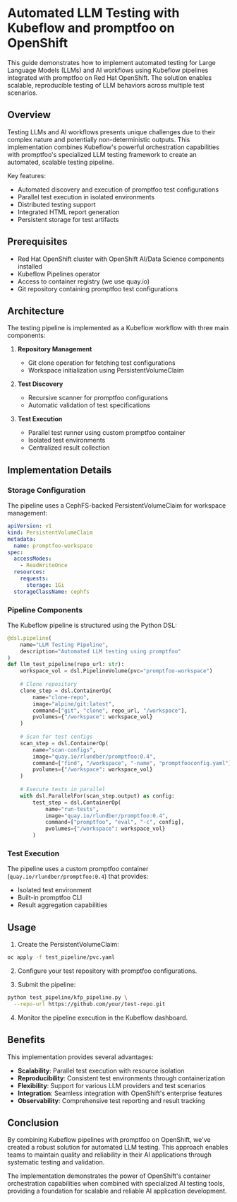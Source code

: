 # Automated LLM Testing with Kubeflow and promptfoo on OpenShift

This guide demonstrates how to implement automated testing for Large Language Models (LLMs) and AI workflows using Kubeflow pipelines integrated with promptfoo on Red Hat OpenShift. The solution enables scalable, reproducible testing of LLM behaviors across multiple test scenarios.

## Overview

Testing LLMs and AI workflows presents unique challenges due to their complex nature and potentially non-deterministic outputs. This implementation combines Kubeflow's powerful orchestration capabilities with promptfoo's specialized LLM testing framework to create an automated, scalable testing pipeline.

Key features:
- Automated discovery and execution of promptfoo test configurations
- Parallel test execution in isolated environments
- Distributed testing support
- Integrated HTML report generation
- Persistent storage for test artifacts

## Prerequisites

- Red Hat OpenShift cluster with OpenShift AI/Data Science components installed
- Kubeflow Pipelines operator
- Access to container registry (we use quay.io)
- Git repository containing promptfoo test configurations

## Architecture

The testing pipeline is implemented as a Kubeflow workflow with three main components:

1. **Repository Management**
   - Git clone operation for fetching test configurations
   - Workspace initialization using PersistentVolumeClaim

2. **Test Discovery**
   - Recursive scanner for promptfoo configurations
   - Automatic validation of test specifications

3. **Test Execution**
   - Parallel test runner using custom promptfoo container
   - Isolated test environments
   - Centralized result collection

## Implementation Details

### Storage Configuration

The pipeline uses a CephFS-backed PersistentVolumeClaim for workspace management:

```yaml
apiVersion: v1
kind: PersistentVolumeClaim
metadata:
  name: promptfoo-workspace
spec:
  accessModes:
    - ReadWriteOnce
  resources:
    requests:
      storage: 1Gi
  storageClassName: cephfs
```

### Pipeline Components

The Kubeflow pipeline is structured using the Python DSL:

```python
@dsl.pipeline(
    name="LLM Testing Pipeline",
    description="Automated LLM testing using promptfoo"
)
def llm_test_pipeline(repo_url: str):
    workspace_vol = dsl.PipelineVolume(pvc="promptfoo-workspace")
    
    # Clone repository
    clone_step = dsl.ContainerOp(
        name="clone-repo",
        image="alpine/git:latest",
        command=["git", "clone", repo_url, "/workspace"],
        pvolumes={"/workspace": workspace_vol}
    )
    
    # Scan for test configs
    scan_step = dsl.ContainerOp(
        name="scan-configs",
        image="quay.io/rlundber/promptfoo:0.4",
        command=["find", "/workspace", "-name", "promptfooconfig.yaml"],
        pvolumes={"/workspace": workspace_vol}
    )
    
    # Execute tests in parallel
    with dsl.ParallelFor(scan_step.output) as config:
        test_step = dsl.ContainerOp(
            name="run-tests",
            image="quay.io/rlundber/promptfoo:0.4",
            command=["promptfoo", "eval", "-c", config],
            pvolumes={"/workspace": workspace_vol}
        )
```

### Test Execution

The pipeline uses a custom promptfoo container (`quay.io/rlundber/promptfoo:0.4`) that provides:
- Isolated test environment
- Built-in promptfoo CLI
- Result aggregation capabilities

## Usage

1. Create the PersistentVolumeClaim:
```bash
oc apply -f test_pipeline/pvc.yaml
```

2. Configure your test repository with promptfoo configurations.

3. Submit the pipeline:
```bash
python test_pipeline/kfp_pipeline.py \
  --repo-url https://github.com/your/test-repo.git
```

4. Monitor the pipeline execution in the Kubeflow dashboard.

## Benefits

This implementation provides several advantages:

- **Scalability**: Parallel test execution with resource isolation
- **Reproducibility**: Consistent test environments through containerization
- **Flexibility**: Support for various LLM providers and test scenarios
- **Integration**: Seamless integration with OpenShift's enterprise features
- **Observability**: Comprehensive test reporting and result tracking

## Conclusion

By combining Kubeflow pipelines with promptfoo on OpenShift, we've created a robust solution for automated LLM testing. This approach enables teams to maintain quality and reliability in their AI applications through systematic testing and validation.

The implementation demonstrates the power of OpenShift's container orchestration capabilities when combined with specialized AI testing tools, providing a foundation for scalable and reliable AI application development.
